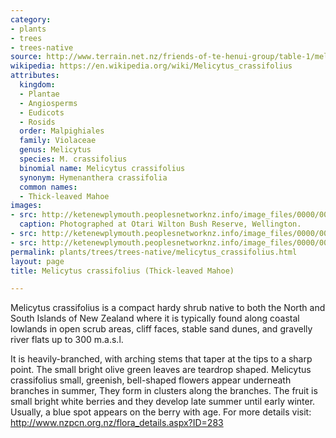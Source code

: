 ```yaml
---
category:
- plants
- trees
- trees-native
source: http://www.terrain.net.nz/friends-of-te-henui-group/table-1/melicytus-crassifolius-thick-leaved-mahoe.html
wikipedia: https://en.wikipedia.org/wiki/Melicytus_crassifolius
attributes:
  kingdom:
  - Plantae
  - Angiosperms
  - Eudicots
  - Rosids
  order: Malpighiales
  family: Violaceae
  genus: Melicytus
  species: M. crassifolius
  binomial name: Melicytus crassifolius
  synonym: Hymenanthera crassifolia
  common names:
  - Thick-leaved Mahoe
images:
- src: http://ketenewplymouth.peoplesnetworknz.info/image_files/0000/0008/1608/Melicytus_crassifolius__Thick-leaved_Mahoe_.JPG
  caption: Photographed at Otari Wilton Bush Reserve, Wellington.
- src: http://ketenewplymouth.peoplesnetworknz.info/image_files/0000/0008/1613/Melicytus_crassifolius__Thick-leaved_Mahoe_-001.JPG
- src: http://ketenewplymouth.peoplesnetworknz.info/image_files/0000/0008/1618/Melicytus_crassifolius__Thick-leaved_Mahoe_-002.JPG
permalink: plants/trees/trees-native/melicytus_crassifolius.html
layout: page
title: Melicytus crassifolius (Thick-leaved Mahoe)

---
```

Melicytus crassifolius is a compact hardy shrub native to both the North and South Islands of New Zealand where it is typically found along coastal lowlands in open scrub areas, cliff faces, stable sand dunes, and gravelly river flats up to 300 m.a.s.l.

It is heavily-branched, with arching stems that taper at the tips to a sharp point. The small bright olive green leaves are teardrop shaped.
Melicytus crassifolius small, greenish, bell-shaped flowers appear underneath branches in summer, They form in clusters along the branches. The fruit is small bright white berries and they develop late summer until early winter. Usually, a blue spot appears on the berry with age.
For more details visit: <a href="http://www.nzpcn.org.nz/flora_details.aspx?ID=283" target="_blank">http://www.nzpcn.org.nz/flora_details.aspx?ID=283</a>
